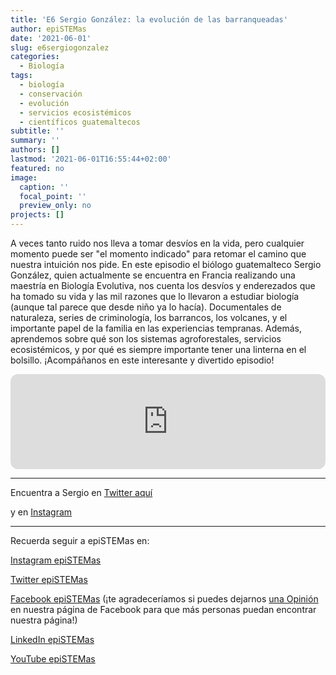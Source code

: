 ```yaml
---
title: 'E6 Sergio González: la evolución de las barranqueadas'
author: epiSTEMas
date: '2021-06-01'
slug: e6sergiogonzalez
categories:
  - Biología
tags:
  - biología
  - conservación
  - evolución
  - servicios ecosistémicos
  - científicos guatemaltecos
subtitle: ''
summary: ''
authors: []
lastmod: '2021-06-01T16:55:44+02:00'
featured: no
image:
  caption: ''
  focal_point: ''
  preview_only: no
projects: []
---
```


A veces tanto ruido nos lleva a tomar desvíos en la vida, pero cualquier momento puede ser "el momento indicado" para retomar el camino que nuestra intuición nos pide. En este episodio el biólogo guatemalteco Sergio González, quien actualmente se encuentra en Francia realizando una maestría en Biología Evolutiva, nos cuenta los desvíos y enderezados que ha tomado su vida y las mil razones que lo llevaron a estudiar biología (aunque tal parece que desde niño ya lo hacía). Documentales de naturaleza, series de criminología, los barrancos, los volcanes, y el importante papel de la familia en las experiencias tempranas. Además, aprendemos sobre qué son los sistemas agroforestales, servicios ecosistémicos, y por qué es siempre importante tener una linterna en el bolsillo. ¡Acompáñanos en este interesante y divertido episodio!

<iframe style="border-radius:12px" src="https://open.spotify.com/embed/episode/2dQiBdk1VyXDKrKf1ODNPT?utm_source=generator&theme=0" width="100%" height="152" frameBorder="0" allowfullscreen="" allow="autoplay; clipboard-write; encrypted-media; fullscreen; picture-in-picture" loading="lazy"></iframe>

- - - - -

Encuentra a Sergio en [Twitter aquí](https://twitter.com/BioloComunista?s=20)

y en [Instagram](https://www.instagram.com/sergiogm93/)

- - - - -

Recuerda seguir a epiSTEMas en:

[Instagram epiSTEMas](https://www.instagram.com/epistemas/)  

[Twitter epiSTEMas](https://twitter.com/epiSTEMas_Pod)

[Facebook epiSTEMas](https://www.facebook.com/epiSTEMasPod) (¡te agradeceríamos si puedes dejarnos [una Opinión](https://www.facebook.com/epiSTEMasPod/reviews/) en nuestra página de Facebook para que más personas puedan encontrar nuestra página!)

[LinkedIn epiSTEMas](https://www.linkedin.com/company/epistemas-podcast/)

[YouTube epiSTEMas](https://www.youtube.com/@epistemaspodcast)